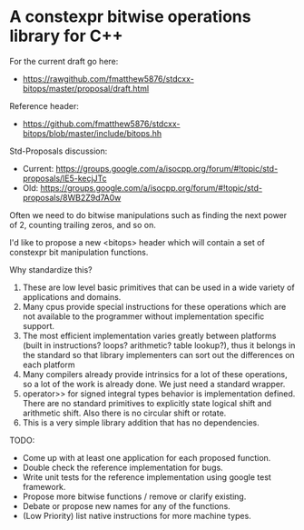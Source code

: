 A constexpr bitwise operations library for C++
======

For the current draft go here:
* https://rawgithub.com/fmatthew5876/stdcxx-bitops/master/proposal/draft.html

Reference header:
* https://github.com/fmatthew5876/stdcxx-bitops/blob/master/include/bitops.hh

Std-Proposals discussion:
* Current: https://groups.google.com/a/isocpp.org/forum/#!topic/std-proposals/lE5-kecjJTc
* Old: https://groups.google.com/a/isocpp.org/forum/#!topic/std-proposals/8WB2Z9d7A0w

Often we need to do bitwise manipulations such as finding the next power of 2, counting trailing zeros, and so on.

I'd like to propose a new &lt;bitops&gt; header which will contain a set of constexpr bit manipulation functions.

Why standardize this?
1. These are low level basic primitives that can be used in a wide variety of applications and domains.
1. Many cpus provide special instructions for these operations which are not available to the programmer without implementation specific support.
1. The most efficient implementation varies greatly between platforms (built in instructions? loops? arithmetic? table lookup?), thus it belongs in the standard so that library implementers can sort out the differences on each platform
1. Many compilers already provide intrinsics for a lot of these operations, so a lot of the work is already done. We just need a standard wrapper.
1. operator>> for signed integral types behavior is implementation defined. There are no standard primitives to explicitly state logical shift and arithmetic shift. Also there is no circular shift or rotate.
1. This is a very simple library addition that has no dependencies.

TODO:
* Come up with at least one application for each proposed function.
* Double check the reference implementation for bugs.
* Write unit tests for the reference implementation using google test framework.
* Propose more bitwise functions / remove or clarify existing.
* Debate or propose new names for any of the functions.
* (Low Priority) list native instructions for more machine types.
